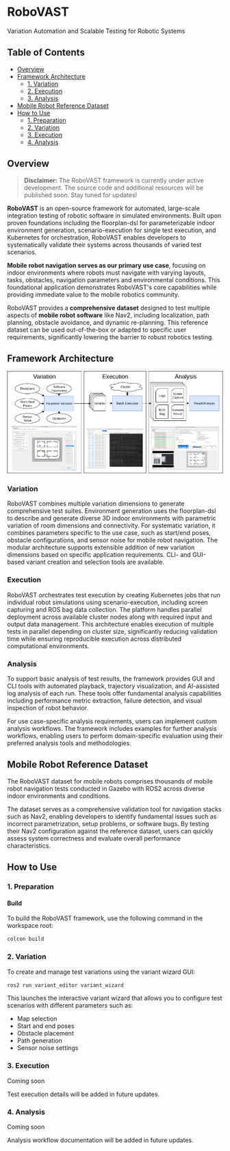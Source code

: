# RoboVAST

Variation Automation and Scalable Testing for Robotic Systems

## Table of Contents

- [Overview](#overview)
- [Framework Architecture](#framework-architecture)
  - [1. Variation](#variation)
  - [2. Execution](#execution)
  - [3. Analysis](#analysis)
- [Mobile Robot Reference Dataset](#mobile-robot-reference-dataset)
- [How to Use](#how-to-use)
  - [1. Preparation](#1-preparation)
  - [2. Variation](#2-variation)
  - [3. Execution](#3-execution)
  - [4. Analysis](#4-analysis)

## Overview

> **Disclaimer:** The RoboVAST framework is currently under active development. The source code and additional resources will be published soon. Stay tuned for updates!

**RoboVAST** is an open-source framework for automated, large-scale integration testing of robotic software in simulated environments. Built upon proven foundations including the floorplan-dsl for parameterizable indoor environment generation, scenario-execution for single test execution, and Kubernetes for orchestration, RoboVAST enables developers to systematically validate their systems across thousands of varied test scenarios.

**Mobile robot navigation serves as our primary use case**, focusing on indoor environments where robots must navigate with varying layouts, tasks, obstacles, navigation parameters and environmental conditions. This foundational application demonstrates RoboVAST's core capabilities while providing immediate value to the mobile robotics community.

RoboVAST provides a **comprehensive dataset** designed to test multiple aspects of **mobile robot software** like Nav2, including localization, path planning, obstacle avoidance, and dynamic re-planning. This reference dataset can be used out-of-the-box or adapted to specific user requirements, significantly lowering the barrier to robust robotics testing.

## Framework Architecture

![Framework Overview](docs/images/overview.png)

### Variation

RoboVAST combines multiple variation dimensions to generate comprehensive test suites. Environment generation uses the floorplan-dsl to describe and generate diverse 3D indoor environments with parametric variation of room dimensions and connectivity. For systematic variation, it combines parameters specific to the use case, such as start/end poses, obstacle configurations, and sensor noise for mobile robot navigation. The modular architecture supports extensible addition of new variation dimensions based on specific application requirements. CLI- and GUI-based variant creation and selection tools are available.

### Execution

RoboVAST orchestrates test execution by creating Kubernetes jobs that run individual robot simulations using scenario-execution, including screen capturing and ROS bag data collection. The platform handles parallel deployment across available cluster nodes along with required input and output data management. This architecture enables execution of multiple tests in parallel depending on cluster size, significantly reducing validation time while ensuring reproducible execution across distributed computational environments.

### Analysis

To support basic analysis of test results, the framework provides GUI and CLI tools with automated playback, trajectory visualization, and AI-assisted log analysis of each run. These tools offer fundamental analysis capabilities including performance metric extraction, failure detection, and visual inspection of robot behavior.

For use case-specific analysis requirements, users can implement custom analysis workflows. The framework includes examples for further analysis workflows, enabling users to perform domain-specific evaluation using their preferred analysis tools and methodologies.

## Mobile Robot Reference Dataset

The RoboVAST dataset for mobile robots comprises thousands of mobile robot navigation tests conducted in Gazebo with ROS2 across diverse indoor environments and conditions.

The dataset serves as a comprehensive validation tool for navigation stacks such as Nav2, enabling developers to identify fundamental issues such as incorrect parametrization, setup problems, or software bugs. By testing their Nav2 configuration against the reference dataset, users can quickly assess system correctness and evaluate overall performance characteristics.

## How to Use

### 1. Preparation

#### Build

To build the RoboVAST framework, use the following command in the workspace root:

```bash
colcon build
```

### 2. Variation

To create and manage test variations using the variant wizard GUI:

```bash
ros2 run variant_editor variant_wizard
```

This launches the interactive variant wizard that allows you to configure test scenarios with different parameters such as:

- Map selection
- Start and end poses
- Obstacle placement
- Path generation
- Sensor noise settings

### 3. Execution

Coming soon

Test execution details will be added in future updates.

### 4. Analysis

Coming soon

Analysis workflow documentation will be added in future updates.
